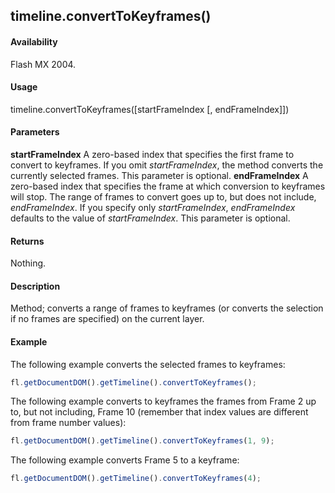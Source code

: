 ## timeline.convertToKeyframes()

#### Availability

Flash MX 2004.

#### Usage

timeline.convertToKeyframes([startFrameIndex [, endFrameIndex]])

#### Parameters

**startFrameIndex** A zero-based index that specifies the first frame to convert to keyframes. If you omit
*startFrameIndex*, the method converts the currently selected frames. This parameter is optional.
**endFrameIndex** A zero-based index that specifies the frame at which conversion to keyframes will stop. The range of frames to convert goes up to, but does not include, *endFrameIndex*. If you specify only *startFrameIndex*, *endFrameIndex* defaults to the value of *startFrameIndex*. This parameter is optional.

#### Returns

Nothing.

#### Description

Method; converts a range of frames to keyframes (or converts the selection if no frames are specified) on the current layer.

#### Example

The following example converts the selected frames to keyframes:
```javascript
fl.getDocumentDOM().getTimeline().convertToKeyframes();
```
The following example converts to keyframes the frames from Frame 2 up to, but not including, Frame 10 (remember that index values are different from frame number values):
```javascript
fl.getDocumentDOM().getTimeline().convertToKeyframes(1, 9);
```
The following example converts Frame 5 to a keyframe:
```javascript
fl.getDocumentDOM().getTimeline().convertToKeyframes(4);
```